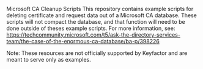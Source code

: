 Microsoft CA Cleanup Scripts
This repository contains example scripts for deleting certificate and request data out of a Microsoft CA database. These scripts will not compact the database, and that function will need to be done outside of theses example scripts. For more information, see: https://techcommunity.microsoft.com/t5/ask-the-directory-services-team/the-case-of-the-enormous-ca-database/ba-p/398226

Note: These resources are not officially supported by Keyfactor and are meant to serve only as examples.
